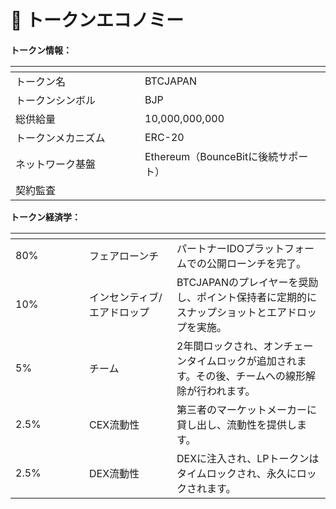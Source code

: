 # 💱 トークンエコノミー

**トークン情報：**

<table data-header-hidden><thead><tr><th width="191"></th><th></th></tr></thead><tbody><tr><td>トークン名</td><td>BTCJAPAN</td></tr><tr><td>トークンシンボル</td><td>BJP</td></tr><tr><td>総供給量</td><td>10,000,000,000</td></tr><tr><td>トークンメカニズム</td><td>ERC-20</td></tr><tr><td>ネットワーク基盤</td><td>Ethereum（BounceBitに後続サポート）</td></tr><tr><td>契約監査</td><td></td></tr></tbody></table>

**トークン経済学：**

<table data-header-hidden><thead><tr><th width="102"></th><th width="124"></th><th></th></tr></thead><tbody><tr><td>80%</td><td>フェアローンチ</td><td>パートナーIDOプラットフォームでの公開ローンチを完了。</td></tr><tr><td>10%</td><td>インセンティブ/エアドロップ</td><td>BTCJAPANのプレイヤーを奨励し、ポイント保持者に定期的にスナップショットとエアドロップを実施。</td></tr><tr><td>5%</td><td>チーム</td><td>2年間ロックされ、オンチェーンタイムロックが追加されます。その後、チームへの線形解除が行われます。</td></tr><tr><td>2.5%</td><td>CEX流動性</td><td>第三者のマーケットメーカーに貸し出し、流動性を提供します。</td></tr><tr><td>2.5%</td><td>DEX流動性</td><td>DEXに注入され、LPトークンはタイムロックされ、永久にロックされます。</td></tr></tbody></table>

